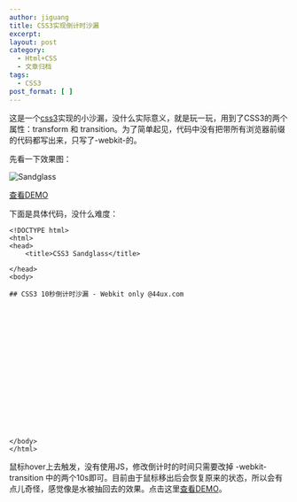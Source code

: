 ```yaml
---
author: jiguang
title: CSS3实现倒计时沙漏
excerpt:
layout: post
category:
  - Html+CSS
  - 文章归档
tags:
  - CSS3
post_format: [ ]
---
```

这是一个[css3][1]实现的小沙漏，没什么实际意义，就是玩一玩，用到了CSS3的两个属性：transform 和 transition。为了简单起见，代码中没有把带所有浏览器前缀的代码都写出来，只写了-webkit-的。

先看一下效果图：

![Sandglass][2]

[查看DEMO][3]

下面是具体代码，没什么难度：

    <!DOCTYPE html>
    <html>
    <head>
        <title>CSS3 Sandglass</title>
        
    </head>
    <body>
    
    ## CSS3 10秒倒计时沙漏 - Webkit only @44ux.com
    
    
    
    
    
    
    
    
    
    
    
    
    
    
    
    
    
    
    </body>
    </html>

鼠标hover上去触发，没有使用JS，修改倒计时的时间只需要改掉 -webkit-transition 中的两个10s即可。目前由于鼠标移出后会恢复原来的状态，所以会有点儿奇怪，感觉像是水被抽回去的效果。点击这里[查看DEMO][3]。

 [1]: http://44ux.com/index.php/tag/css3/ "css3"
 [2]: http://44ux.com/wp-content/uploads/2012/03/sandglass.png "sandglass.png"
 [3]: http://44ux.com/demo/css3-sandglass.html